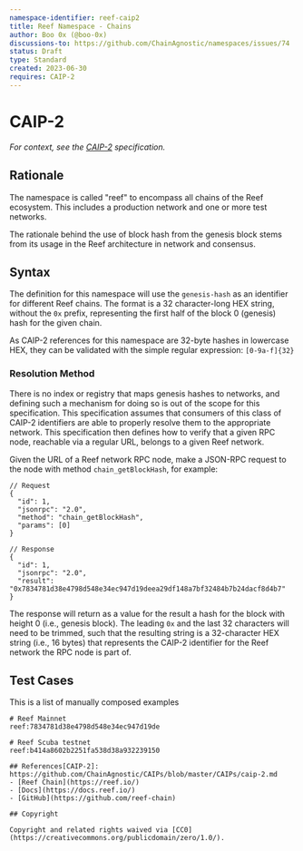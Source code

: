 ```yaml
---
namespace-identifier: reef-caip2
title: Reef Namespace - Chains
author: Boo 0x (@boo-0x)
discussions-to: https://github.com/ChainAgnostic/namespaces/issues/74
status: Draft
type: Standard
created: 2023-06-30
requires: CAIP-2
---
```


# CAIP-2

*For context, see the [CAIP-2](https://chainagnostic.org/CAIPs/caip-2) specification.*

## Rationale

The namespace is called "reef" to encompass all chains of the Reef ecosystem. This includes a production network and one or more test networks.

The rationale behind the use of block hash from the genesis block stems from its usage in the Reef architecture in network and consensus.

## Syntax

The definition for this namespace will use the `genesis-hash` as an identifier for different Reef chains.
The format is a 32 character-long HEX string, without the `0x` prefix, representing the first half of the block 0 (genesis) hash for the given chain.

As CAIP-2 references for this namespace are 32-byte hashes in lowercase HEX, they can be validated with the simple regular expression: `[0-9a-f]{32}`

### Resolution Method

There is no index or registry that maps genesis hashes to networks, and defining such a mechanism for doing so is out of the scope for this specification.
This specification assumes that consumers of this class of CAIP-2 identifiers are able to properly resolve them to the appropriate network.
This specification then defines how to verify that a given RPC node, reachable via a regular URL, belongs to a given Reef network.

Given the URL of a Reef network RPC node, make a JSON-RPC request to the node with method `chain_getBlockHash`, for example:

```jsonc
// Request
{
  "id": 1,
  "jsonrpc": "2.0",
  "method": "chain_getBlockHash",
  "params": [0]
}

// Response
{
  "id": 1,
  "jsonrpc": "2.0",
  "result": "0x7834781d38e4798d548e34ec947d19deea29df148a7bf32484b7b24dacf8d4b7"
}
```
The response will return as a value for the result a hash for the block with height 0 (i.e., genesis block).
The leading `0x` and the last 32 characters will need to be trimmed, such that the resulting string is a 32-character HEX string (i.e., 16 bytes) that represents the CAIP-2 identifier for the Reef network the RPC node is part of.

## Test Cases

This is a list of manually composed examples

```
# Reef Mainnet
reef:7834781d38e4798d548e34ec947d19de

# Reef Scuba testnet
reef:b414a8602b2251fa538d38a932239150
     
## References[CAIP-2]: https://github.com/ChainAgnostic/CAIPs/blob/master/CAIPs/caip-2.md
- [Reef Chain](https://reef.io/)
- [Docs](https://docs.reef.io/)
- [GitHub](https://github.com/reef-chain)

## Copyright

Copyright and related rights waived via [CC0](https://creativecommons.org/publicdomain/zero/1.0/).
